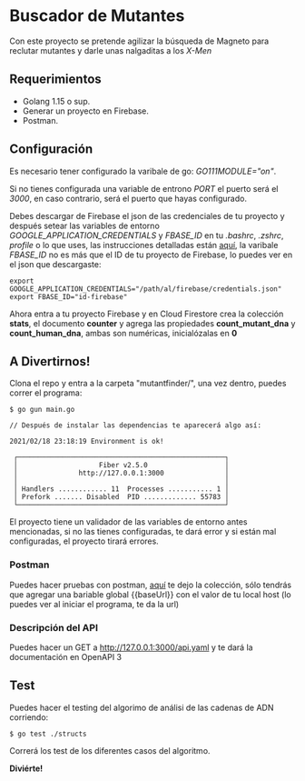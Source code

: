 # Buscador de Mutantes

Con este proyecto se pretende agilizar la búsqueda de Magneto para reclutar mutantes y darle unas nalgaditas a los *X-Men*

## Requerimientos

* Golang 1.15 o sup.
* Generar un proyecto en Firebase.
* Postman.

## Configuración

Es necesario tener configurado la varibale de go: _GO111MODULE="on"_.

Si no tienes configurada una variable de entrono _PORT_ el puerto será el _3000_, en caso contrario, será el puerto que hayas configurado.

Debes descargar de Firebase el json de las credenciales de tu proyecto y después setear las variables de entorno _GOOGLE_APPLICATION_CREDENTIALS_ y _FBASE_ID_ en tu _.bashrc_, _.zshrc_, _profile_ o lo que uses, las instrucciones detalladas están [aquí](https://firebase.google.com/docs/admin/setup?authuser=0#initialize-sdk), la varibale _FBASE_ID_ no es más que el ID de tu proyecto de Firebase, lo puedes ver en el json que descargaste:

```
export GOOGLE_APPLICATION_CREDENTIALS="/path/al/firebase/credentials.json"
export FBASE_ID="id-firebase"
```

Ahora entra a tu proyecto Firebase y en Cloud Firestore crea la colección **stats**, el documento **counter** y agrega las propiedades **count_mutant_dna** y **count_human_dna**, ambas son numéricas, inicialózalas en **0**

## A Divertirnos!

Clona el repo y entra a la carpeta "mutantfinder/", una vez dentro, puedes correr el programa:

```
$ go gun main.go

// Después de instalar las dependencias te aparecerá algo así:

2021/02/18 23:18:19 Environment is ok!

 ┌───────────────────────────────────────────────────┐ 
 │                    Fiber v2.5.0                   │ 
 │               http://127.0.0.1:3000               │ 
 │                                                   │ 
 │ Handlers ............ 11  Processes ........... 1 │ 
 │ Prefork ....... Disabled  PID ............. 55783 │ 
 └───────────────────────────────────────────────────┘ 
```

El proyecto tiene un validador de las variables de entorno antes mencionadas, si no las tienes configuradas, te dará error y si están mal configuradas, el proyecto tirará errores.

### Postman

Puedes hacer pruebas con postman, [aquí](https://www.getpostman.com/collections/edc6ab5939f89c531e68) te dejo la colección, sólo tendrás que agregar una bariable global {{baseUrl}} con el valor de tu local host (lo puedes ver al iniciar el programa, te da la url)

### Descripción del API

Puedes hacer un GET a  http://127.0.0.1:3000/api.yaml y te dará la documentación en OpenAPI 3

## Test

Puedes hacer el testing del algorimo de análisi de las cadenas de ADN corriendo:

```
$ go test ./structs
```

Correrá los test de los diferentes casos del algoritmo.



**Diviérte!**

